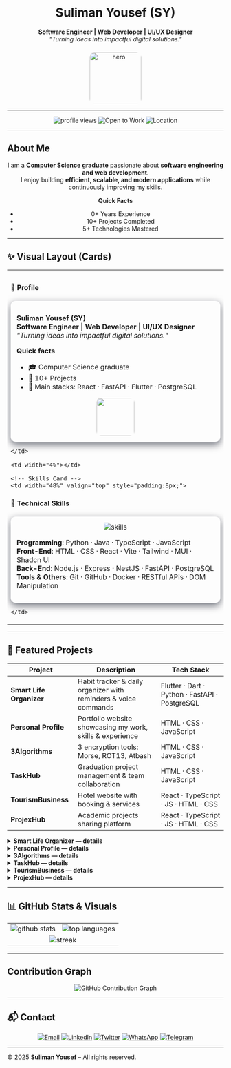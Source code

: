 <!-- README.md — Suliman Yousef (SY) — Upgraded Magazine / Card Stack Design -->

<div align="center">

# Suliman Yousef (SY)  
**Software Engineer | Web Developer | UI/UX Designer**  
_"Turning ideas into impactful digital solutions."_

<!-- Hero small animated accent -->
<img src="https://media.giphy.com/media/3oEjI6SIIHBdRxXI40/giphy.gif" alt="hero" width="120" style="border-radius:12px;margin-top:8px"/>

</div>

---

<div align="center">
  <!-- Profile views + quick badges -->
  <img src="https://komarev.com/ghpvc/?username=Su03l&label=Profile%20Views&color=0a66c2&style=for-the-badge" alt="profile views" />
  <img src="https://img.shields.io/badge/Status-Open%20to%20Work-00b894?style=for-the-badge" alt="Open to Work" />
  <img src="https://img.shields.io/badge/Location-Saudi%20Arabia-0a66c2?style=for-the-badge" alt="Location" />
</div>

---

## About Me

<div align="center">

I am a **Computer Science graduate** passionate about **software engineering and web development**.  
I enjoy building **efficient, scalable, and modern applications** while continuously improving my skills.

**Quick Facts**
- 0+ Years Experience  
- 10+ Projects Completed  
- 5+ Technologies Mastered  

</div>

---

## ✨ Visual Layout (Cards)

<table width="100%">
  <tr>
    <!-- Profile Card -->
    <td width="48%" valign="top" style="padding:8px;">
      
#### 🧾 Profile
<div style="border-radius:12px;padding:14px;background:linear-gradient(180deg, rgba(255,255,255,0.02), rgba(255,255,255,0.01));box-shadow:0 6px 18px rgba(2,6,23,0.6)">

**Suliman Yousef (SY)**  
**Software Engineer | Web Developer | UI/UX Designer**  
_"Turning ideas into impactful digital solutions."_

**Quick facts**
- 🎓 Computer Science graduate  
- 🚀 10+ Projects  
- 🧰 Main stacks: React · FastAPI · Flutter · PostgreSQL

<div align="center" style="margin-top:8px">
  <img src="https://media.giphy.com/media/hvRJCLFzcasrR4ia7z/giphy.gif" width="88" style="border-radius:10px"/>
</div>

</div>

    </td>

    <td width="4%"></td>

    <!-- Skills Card -->
    <td width="48%" valign="top" style="padding:8px;">

#### 🧩 Technical Skills
<div style="border-radius:12px;padding:14px;background:linear-gradient(180deg, rgba(255,255,255,0.02), rgba(255,255,255,0.01));box-shadow:0 6px 18px rgba(2,6,23,0.6)">

<div align="center">

<!-- Skill icons (compact row) -->
<img src="https://skillicons.dev/icons?i=python,java,typescript,javascript,react,vite,tailwind,mui,nodejs,express,fastapi,postgres,docker,git&theme=dark" alt="skills" />

</div>

**Programming**: Python · Java · TypeScript · JavaScript  
**Front-End**: HTML · CSS · React · Vite · Tailwind · MUI · Shadcn UI  
**Back-End**: Node.js · Express · NestJS · FastAPI · PostgreSQL  
**Tools & Others**: Git · GitHub · Docker · RESTful APIs · DOM Manipulation

</div>

    </td>
  </tr>
</table>

---

## 🚀 Featured Projects

<div align="center">

| Project | Description | Tech Stack |
|---------|-------------|------------|
| **Smart Life Organizer** | Habit tracker & daily organizer with reminders & voice commands | Flutter · Dart · Python · FastAPI · PostgreSQL |
| **Personal Profile** | Portfolio website showcasing my work, skills & experience | HTML · CSS · JavaScript |
| **3Algorithms** | 3 encryption tools: Morse, ROT13, Atbash | HTML · CSS · JavaScript |
| **TaskHub** | Graduation project management & team collaboration | HTML · CSS · JavaScript |
| **TourismBusiness** | Hotel website with booking & services | React · TypeScript · JS · HTML · CSS |
| **ProjexHub** | Academic projects sharing platform | React · TypeScript · JS · HTML · CSS |

</div>

<!-- Expandable details for projects to keep README tidy -->
<details>
<summary><strong>Smart Life Organizer — details</strong></summary>

**Smart Life Organizer** — Habit tracker & daily organizer with reminders & voice commands.  
**Stack:** Flutter, Dart, Python, FastAPI, PostgreSQL  
**Highlights:** AI reminders, habit streaks, voice commands, offline sync.

</details>

<details>
<summary><strong>Personal Profile — details</strong></summary>

**Personal Profile** — Portfolio website showcasing work & experience.  
**Stack:** HTML, CSS, JavaScript

</details>

<details>
<summary><strong>3Algorithms — details</strong></summary>

**3Algorithms** — Morse, ROT13, Atbash tools.  
**Stack:** HTML, CSS, JavaScript

</details>

<details>
<summary><strong>TaskHub — details</strong></summary>

**TaskHub** — Project management & team collaboration (graduation project).  
**Stack:** HTML, CSS, JavaScript

</details>

<details>
<summary><strong>TourismBusiness — details</strong></summary>

**TourismBusiness** — Hotel website with booking & services.  
**Stack:** React, TypeScript, JS, HTML, CSS

</details>

<details>
<summary><strong>ProjexHub — details</strong></summary>

**ProjexHub** — Academic projects sharing platform.  
**Stack:** React, TypeScript, JS, HTML, CSS

</details>

---

## 📊 GitHub Stats & Visuals

<div align="center">

<table>
  <tr>
    <td><img src="https://github-readme-stats.vercel.app/api?username=Su03l&show_icons=true&theme=github_dark" alt="github stats" /></td>
    <td><img src="https://github-readme-stats.vercel.app/api/top-langs/?username=Su03l&layout=compact&theme=github_dark" alt="top languages" /></td>
  </tr>
  <tr>
    <td colspan="2" align="center"><img src="https://github-readme-streak-stats.herokuapp.com/?user=Su03l&theme=github-dark-blue" alt="streak" /></td>
  </tr>
</table>

</div>

---

## Contribution Graph

<div align="center">

![GitHub Contribution Graph](https://github-readme-activity-graph.vercel.app/graph?username=Su03l&bg_color=0d1117&color=58a6ff&line=1f6feb&point=ffffff&area=true&hide_border=true)

</div>

---

## 📬 Contact

<div align="center">

[![Email](https://img.shields.io/badge/Email-D14836?style=for-the-badge&logo=gmail&logoColor=white)](mailto:sulimany662@gmail.com)
[![LinkedIn](https://img.shields.io/badge/LinkedIn-0a66c2?style=for-the-badge&logo=linkedin&logoColor=white)](https://www.linkedin.com/in/suliaman-yousef-36265a320)
[![Twitter](https://img.shields.io/badge/Twitter-1DA1F2?style=for-the-badge&logo=twitter&logoColor=white)](https://twitter.com/Su05l)
[![WhatsApp](https://img.shields.io/badge/WhatsApp-25D366?style=for-the-badge&logo=whatsapp&logoColor=white)](https://wa.me/966590128804)
[![Telegram](https://img.shields.io/badge/Telegram-0088cc?style=for-the-badge&logo=telegram&logoColor=white)](https://t.me/Su05l)

</div>

---

© 2025 **Suliman Yousef** – All rights reserved.
